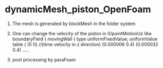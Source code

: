 # dynamicMesh_piston_OpenFoam
1. The mesh is generated by blockMesh in the folder system
2. One can change the velocity of the piston in 0/pointMotionUz
like 
boundaryField
{
    movingWall
    {
		type            uniformFixedValue;
		uniformValue    table
		(
			(0           0)   //(time    velocity in z direction)
			(0.000006   0.4)
			(0.000032   0.4) .....
      
3. post processing by paraFoam
